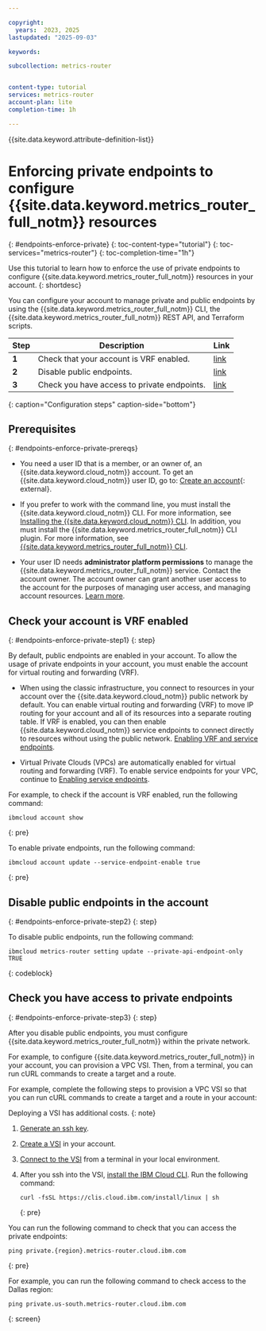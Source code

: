 ```yaml
---

copyright:
  years:  2023, 2025
lastupdated: "2025-09-03"

keywords:

subcollection: metrics-router


content-type: tutorial
services: metrics-router
account-plan: lite
completion-time: 1h

---
```


{{site.data.keyword.attribute-definition-list}}


# Enforcing private endpoints to configure {{site.data.keyword.metrics_router_full_notm}} resources
{: #endpoints-enforce-private}
{: toc-content-type="tutorial"}
{: toc-services="metrics-router"}
{: toc-completion-time="1h"}

Use this tutorial to learn how to enforce the use of private endpoints to configure {{site.data.keyword.metrics_router_full_notm}} resources in your account.
{: shortdesc}

You can configure your account to manage private and public endpoints by using the {{site.data.keyword.metrics_router_full_notm}} CLI, the {{site.data.keyword.metrics_router_full_notm}} REST API, and Terraform scripts.

| Step | Description | Link |
| ---- | -------------- | -------------- |
| **1** | Check that your account is VRF enabled. | [link](#endpoints-enforce-private-step1) |
| **2** | Disable public endpoints. | [link](#endpoints-enforce-private-step2) |
| **3** | Check you have access to private endpoints. | [link](#endpoints-enforce-private-step3) |
{: caption="Configuration steps" caption-side="bottom"}

## Prerequisites
{: #endpoints-enforce-private-prereqs}

- You need a user ID that is a member, or an owner of, an {{site.data.keyword.cloud_notm}} account. To get an {{site.data.keyword.cloud_notm}} user ID, go to: [Create an account](https://cloud.ibm.com/login){: external}.

- If you prefer to work with the command line, you must install the {{site.data.keyword.cloud_notm}} CLI. For more information, see [Installing the {{site.data.keyword.cloud_notm}} CLI](/docs/cli?topic=cli-install-ibmcloud-cli). In addition, you must install the {{site.data.keyword.metrics_router_full_notm}} CLI plugin. For more information, see [{{site.data.keyword.metrics_router_full_notm}} CLI](/docs/metrics-router?topic=metrics-router-metrics-router-cli).

- Your user ID needs **administrator platform permissions** to manage the {{site.data.keyword.metrics_router_full_notm}} service. Contact the account owner. The account owner can grant another user access to the account for the purposes of managing user access, and managing account resources. [Learn more](/docs/account?topic=account-userroles).


## Check your account is VRF enabled
{: #endpoints-enforce-private-step1}
{: step}

By default, public endpoints are enabled in your account. To allow the usage of private endpoints in your account, you must enable the account for virtual routing and forwarding (VRF).

- When using the classic infrastructure, you connect to resources in your account over the {{site.data.keyword.cloud_notm}} public network by default. You can enable virtual routing and forwarding (VRF) to move IP routing for your account and all of its resources into a separate routing table. If VRF is enabled, you can then enable {{site.data.keyword.cloud_notm}} service endpoints to connect directly to resources without using the public network. [Enabling VRF and service endpoints](/docs/account?topic=account-vrf-service-endpoint).

- Virtual Private Clouds (VPCs) are automatically enabled for virtual routing and forwarding (VRF). To enable service endpoints for your VPC, continue to [Enabling service endpoints](/docs/account?topic=account-vrf-service-endpoint#service-endpoint).


For example, to check if the account is VRF enabled, run the following command:

```text
ibmcloud account show
```
{: pre}


To enable private endpoints, run the following command:

```text
ibmcloud account update --service-endpoint-enable true
```
{: pre}




## Disable public endpoints in the account
{: #endpoints-enforce-private-step2}
{: step}

To disable public endpoints, run the following command:

```pre
ibmcloud metrics-router setting update --private-api-endpoint-only TRUE
```
{: codeblock}


## Check you have access to private endpoints
{: #endpoints-enforce-private-step3}
{: step}

After you disable public endpoints, you must configure {{site.data.keyword.metrics_router_full_notm}} within the private network.

For example, to configure {{site.data.keyword.metrics_router_full_notm}} in your account, you can provision a VPC VSI. Then, from a terminal, you can run cURL commands to create a target and a route.

For example, complete the following steps to provision a VPC VSI so that you can run cURL commands to create a target and a route in your account:

Deploying a VSI has additional costs.
{: note}

1. [Generate an ssh key](/docs/vpc?topic=vpc-ssh-keys).

2. [Create a VSI](/docs/vpc?topic=vpc-creating-virtual-servers) in your account.

3. [Connect to the VSI](/docs/vpc?topic=vpc-vsi_is_connecting_linux) from a terminal in your local environment.

4. After you ssh into the VSI, [install the IBM Cloud CLI](/docs/cli?topic=cli-install-ibmcloud-cli). Run the following command:

    ```shell
    curl -fsSL https://clis.cloud.ibm.com/install/linux | sh
    ```
    {: pre}

You can run the following command to check that you can access the private endpoints:

```text
ping private.{region}.metrics-router.cloud.ibm.com
```
{: pre}

For example, you can run the following command to check access to the Dallas region:

```text
ping private.us-south.metrics-router.cloud.ibm.com
```
{: screen}
